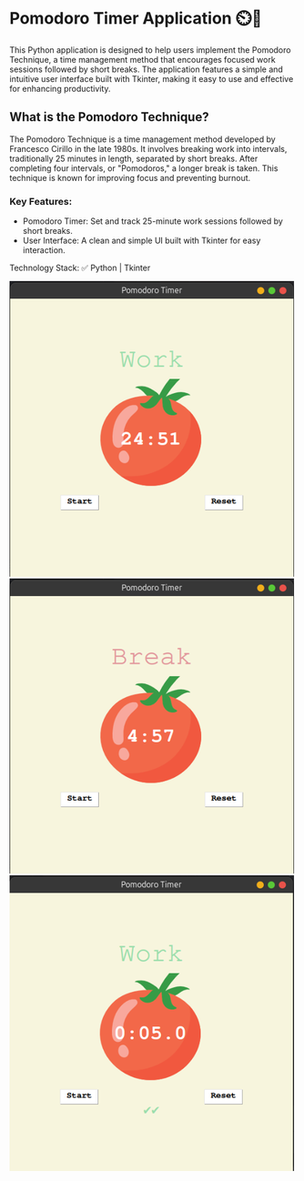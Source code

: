 # Pomodoro Timer Application ⏲️🍅
This Python application is designed to help users implement the Pomodoro Technique, a time management method that encourages focused work sessions followed by short breaks. The application features a simple and intuitive user interface built with Tkinter, making it easy to use and effective for enhancing productivity.

## What is the Pomodoro Technique?
The Pomodoro Technique is a time management method developed by Francesco Cirillo in the late 1980s. It involves breaking work into intervals, traditionally 25 minutes in length, separated by short breaks. After completing four intervals, or "Pomodoros," a longer break is taken. This technique is known for improving focus and preventing burnout.

### Key Features:
- Pomodoro Timer: Set and track 25-minute work sessions followed by short breaks.
- User Interface: A clean and simple UI built with Tkinter for easy interaction.

Technology Stack:
✅ Python | Tkinter

<img src="./1.png" alt="login" width="500"/>
<img src="./2.png" alt="login" width="500"/>
<img src="./3.png" alt="login" width="500"/>

